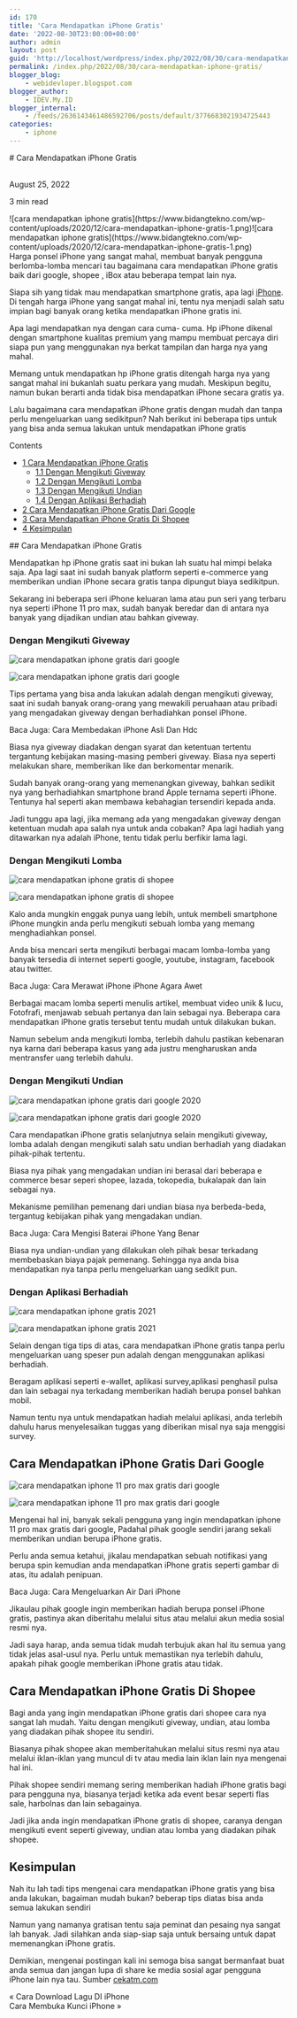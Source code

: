 ```yaml
---
id: 170
title: 'Cara Mendapatkan iPhone Gratis'
date: '2022-08-30T23:00:00+00:00'
author: admin
layout: post
guid: 'http://localhost/wordpress/index.php/2022/08/30/cara-mendapatkan-iphone-gratis/'
permalink: /index.php/2022/08/30/cara-mendapatkan-iphone-gratis/
blogger_blog:
    - webidevloper.blogspot.com
blogger_author:
    - IDEV.My.ID
blogger_internal:
    - /feeds/2636143461486592706/posts/default/3776683021934725443
categories:
    - iphone
---
```


<div><div># Cara Mendapatkan iPhone Gratis

 <span><time>  
 August 25, 2022 </time></span>

 <span>3 min read</span>

</div> ![cara mendapatkan iphone gratis](https://www.bidangtekno.com/wp-content/uploads/2020/12/cara-mendapatkan-iphone-gratis-1.png)<noscript>![cara mendapatkan iphone gratis](https://www.bidangtekno.com/wp-content/uploads/2020/12/cara-mendapatkan-iphone-gratis-1.png)</noscript>

<article>Harga ponsel iPhone yang sangat mahal, membuat banyak pengguna berlomba-lomba mencari tau bagaimana cara mendapatkan iPhone gratis baik dari google, shopee , iBox atau beberapa tempat lain nya.

Siapa sih yang tidak mau mendapatkan smartphone gratis, apa lagi [iPhone](https://www.apple.com/id/iphone/). Di tengah harga iPhone yang sangat mahal ini, tentu nya menjadi salah satu impian bagi banyak orang ketika mendapatkan iPhone gratis ini.

Apa lagi mendapatkan nya dengan cara cuma- cuma. Hp iPhone dikenal dengan smartphone kualitas premium yang mampu membuat percaya diri siapa pun yang menggunakan nya berkat tampilan dan harga nya yang mahal.

Memang untuk mendapatkan hp iPhone gratis ditengah harga nya yang sangat mahal ini bukanlah suatu perkara yang mudah. Meskipun begitu, namun bukan berarti anda tidak bisa mendapatkan iPhone secara gratis ya.

Lalu bagaimana cara mendapatkan iPhone gratis dengan mudah dan tanpa perlu mengeluarkan uang sedikitpun? Nah berikut ini beberapa tips untuk yang bisa anda semua lakukan untuk mendapatkan iPhone gratis

<div>Contents

- [<span>1</span> Cara Mendapatkan iPhone Gratis](http://webidevloper.blogspot.com/#Cara_Mendapatkan_iPhone_Gratis)
    - [<span>1.1</span> Dengan Mengikuti Giveway](http://webidevloper.blogspot.com/#Dengan_Mengikuti_Giveway)
    - [<span>1.2</span> Dengan Mengikuti Lomba](http://webidevloper.blogspot.com/#Dengan_Mengikuti_Lomba)
    - [<span>1.3</span> Dengan Mengikuti Undian](http://webidevloper.blogspot.com/#Dengan_Mengikuti_Undian)
    - [<span>1.4</span> Dengan Aplikasi Berhadiah](http://webidevloper.blogspot.com/#Dengan_Aplikasi_Berhadiah)
- [<span>2</span> Cara Mendapatkan iPhone Gratis Dari Google](http://webidevloper.blogspot.com/#Cara_Mendapatkan_iPhone_Gratis_Dari_Google)
- [<span>3</span> Cara Mendapatkan iPhone Gratis Di Shopee](http://webidevloper.blogspot.com/#Cara_Mendapatkan_iPhone_Gratis_Di_Shopee)
- [<span>4</span> Kesimpulan](http://webidevloper.blogspot.com/#Kesimpulan)

</div>## <span>Cara Mendapatkan iPhone Gratis</span>

Mendapatkan hp iPhone gratis saat ini bukan lah suatu hal mimpi belaka saja. Apa lagi saat ini sudah banyak platform seperti e-commerce yang memberikan undian iPhone secara gratis tanpa dipungut biaya sedikitpun.

Sekarang ini beberapa seri iPhone keluaran lama atau pun seri yang terbaru nya seperti iPhone 11 pro max, sudah banyak beredar dan di antara nya banyak yang dijadikan undian atau bahkan giveway.

### <span>Dengan Mengikuti Giveway</span>

![cara mendapatkan iphone gratis dari google](https://www.bidangtekno.com/wp-content/uploads/2020/12/cara-mendapatkan-iphone-gratis-dari-google.jpeg "cara mendapatkan iphone gratis dari google")

<noscript>![cara mendapatkan iphone gratis dari google](https://www.bidangtekno.com/wp-content/uploads/2020/12/cara-mendapatkan-iphone-gratis-dari-google.jpeg "cara mendapatkan iphone gratis dari google")</noscript>

Tips pertama yang bisa anda lakukan adalah dengan mengikuti giveway, saat ini sudah banyak orang-orang yang mewakili peruahaan atau pribadi yang mengadakan giveway dengan berhadiahkan ponsel iPhone.

Baca Juga: Cara Membedakan iPhone Asli Dan Hdc

Biasa nya giveway diadakan dengan syarat dan ketentuan tertentu tergantung kebijakan masing-masing pemberi giveway. Biasa nya seperti melakukan share, memberikan like dan berkomentar menarik.

Sudah banyak orang-orang yang memenangkan giveway, bahkan sedikit nya yang berhadiahkan smartphone brand Apple ternama seperti iPhone. Tentunya hal seperti akan membawa kebahagian tersendiri kepada anda.

Jadi tunggu apa lagi, jika memang ada yang mengadakan giveway dengan ketentuan mudah apa salah nya untuk anda cobakan? Apa lagi hadiah yang ditawarkan nya adalah iPhone, tentu tidak perlu berfikir lama lagi.

### <span>Dengan Mengikuti Lomba</span>

![cara mendapatkan iphone gratis di shopee](https://www.bidangtekno.com/wp-content/uploads/2020/12/cara-mendapatkan-iphone-gratis-dari-shopee.jpeg "cara mendapatkan iphone gratis di shopee")

<noscript>![cara mendapatkan iphone gratis di shopee](https://www.bidangtekno.com/wp-content/uploads/2020/12/cara-mendapatkan-iphone-gratis-dari-shopee.jpeg "cara mendapatkan iphone gratis di shopee")</noscript>

Kalo anda mungkin enggak punya uang lebih, untuk membeli smartphone iPhone mungkin anda perlu mengikuti sebuah lomba yang memang menghadiahkan ponsel.

Anda bisa mencari serta mengikuti berbagai macam lomba-lomba yang banyak tersedia di internet seperti google, youtube, instagram, facebook atau twitter.

Baca Juga: Cara Merawat iPhone iPhone Agara Awet

Berbagai macam lomba seperti menulis artikel, membuat video unik &amp; lucu, Fotofrafi, menjawab sebuah pertanya dan lain sebagai nya. Beberapa cara mendapatkan iPhone gratis tersebut tentu mudah untuk dilakukan bukan.

Namun sebelum anda mengikuti lomba, terlebih dahulu pastikan kebenaran nya karna dari beberapa kasus yang ada justru mengharuskan anda mentransfer uang terlebih dahulu.

### <span>Dengan Mengikuti Undian</span>

![cara mendapatkan iphone gratis dari google 2020](https://www.bidangtekno.com/wp-content/uploads/2020/12/cara-mendapatkan-iphone-gratis-dari-google-2020.jpg "cara mendapatkan iphone gratis dari google ")

<noscript>![cara mendapatkan iphone gratis dari google 2020](https://www.bidangtekno.com/wp-content/uploads/2020/12/cara-mendapatkan-iphone-gratis-dari-google-2020.jpg "cara mendapatkan iphone gratis dari google ")</noscript>

Cara mendapatkan iPhone gratis selanjutnya selain mengikuti giveway, lomba adalah dengan mengikuti salah satu undian berhadiah yang diadakan pihak-pihak tertentu.

Biasa nya pihak yang mengadakan undian ini berasal dari beberapa e commerce besar seperi shopee, lazada, tokopedia, bukalapak dan lain sebagai nya.

Mekanisme pemilihan pemenang dari undian biasa nya berbeda-beda, tergantug kebijakan pihak yang mengadakan undian.

Baca Juga: Cara Mengisi Baterai iPhone Yang Benar

Biasa nya undian-undian yang dilakukan oleh pihak besar terkadang membebaskan biaya pajak pemenang. Sehingga nya anda bisa mendapatkan nya tanpa perlu mengeluarkan uang sedikit pun.

### <span>Dengan Aplikasi Berhadiah</span>

![cara mendapatkan iphone gratis 2021](https://www.bidangtekno.com/wp-content/uploads/2020/12/cara-mendapatkan-iphone-gratis-2021.png)

<noscript>![cara mendapatkan iphone gratis 2021](https://www.bidangtekno.com/wp-content/uploads/2020/12/cara-mendapatkan-iphone-gratis-2021.png)</noscript>

Selain dengan tiga tips di atas, cara mendapatkan iPhone gratis tanpa perlu mengeluarkan uang speser pun adalah dengan menggunakan aplikasi berhadiah.

Beragam aplikasi seperti e-wallet, aplikasi survey,aplikasi penghasil pulsa dan lain sebagai nya terkadang memberikan hadiah berupa ponsel bahkan mobil.

Namun tentu nya untuk mendapatkan hadiah melalui aplikasi, anda terlebih dahulu harus menyelesaikan tuggas yang diberikan misal nya saja menggisi survey.

## <span>Cara Mendapatkan iPhone Gratis Dari Google</span>

![cara mendapatkan iphone 11 pro max gratis dari google](https://www.bidangtekno.com/wp-content/uploads/2020/12/iphone-gratis-dari-google.png "cara mendapatkan iphone 11 pro max gratis dari google")

<noscript>![cara mendapatkan iphone 11 pro max gratis dari google](https://www.bidangtekno.com/wp-content/uploads/2020/12/iphone-gratis-dari-google.png "cara mendapatkan iphone 11 pro max gratis dari google")</noscript>

Mengenai hal ini, banyak sekali pengguna yang ingin mendapatkan iphone 11 pro max gratis dari google, Padahal pihak google sendiri jarang sekali memberikan undian berupa iPhone gratis.

Perlu anda semua ketahui, jikalau mendapatkan sebuah notifikasi yang berupa spin kemudian anda mendapatkan iPhone gratis seperti gambar di atas, itu adalah penipuan.

Baca Juga: Cara Mengeluarkan Air Dari iPhone

Jikaulau pihak google ingin memberikan hadiah berupa ponsel iPhone gratis, pastinya akan diberitahu melalui situs atau melalui akun media sosial resmi nya.

Jadi saya harap, anda semua tidak mudah terbujuk akan hal itu semua yang tidak jelas asal-usul nya. Perlu untuk memastikan nya terlebih dahulu, apakah pihak google memberikan iPhone gratis atau tidak.

## <span>Cara Mendapatkan iPhone Gratis Di Shopee</span>

Bagi anda yang ingin mendapatkan iPhone gratis dari shopee cara nya sangat lah mudah. Yaitu dengan mengikuti giveway, undian, atau lomba yang diadakan pihak shopee itu sendiri.

Biasanya pihak shopee akan memberitahukan melalui situs resmi nya atau melalui iklan-iklan yang muncul di tv atau media lain iklan lain nya mengenai hal ini.

Pihak shopee sendiri memang sering memberikan hadiah iPhone gratis bagi para pengguna nya, biasanya terjadi ketika ada event besar seperti flas sale, harbolnas dan lain sebagainya.

Jadi jika anda ingin mendapatkan iPhone gratis di shopee, caranya dengan mengikuti event seperti giveway, undian atau lomba yang diadakan pihak shopee.

## <span>Kesimpulan</span>

Nah itu lah tadi tips mengenai cara mendapatkan iPhone gratis yang bisa anda lakukan, bagaiman mudah bukan? beberap tips diatas bisa anda semua lakukan sendiri

Namun yang namanya gratisan tentu saja peminat dan pesaing nya sangat lah banyak. Jadi silahkan anda siap-siap saja untuk bersaing untuk dapat memenangkan iPhone gratis.

Demikian, mengenai postingan kali ini semoga bisa sangat bermanfaat buat anda semua dan jangan lupa di share ke media sosial agar pengguna iPhone lain nya tau. Sumber [cekatm.com](https://www.cekatm.com/)

<div></div></article><div></div><div> </div><div><div><div>« Cara Download Lagu DI iPhone</div></div><div><div>Cara Membuka Kunci iPhone »</div></div></div></div>